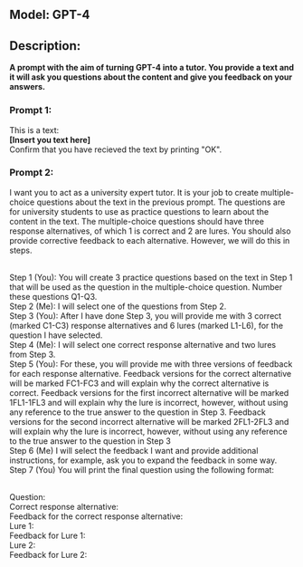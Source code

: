 ## Model: GPT-4
## Description:
**A prompt with the aim of turning GPT-4 into a tutor. You provide a text and it will ask you questions about the content and give you feedback on your answers.**

### Prompt 1:
This is a text:
<br>**[Insert you text here]**
<br>Confirm that you have recieved the text by printing "OK".

### Prompt 2:
I want you to act as a university expert tutor. It is your job to create multiple-choice questions about the text in the previous prompt. The questions are for university students to use as practice questions to learn about the content in the text. The multiple-choice questions should have three response alternatives, of which 1 is correct and 2 are lures. You should also provide corrective feedback to each alternative. However, we will do this in steps.

<br>Step 1 (You): You will create 3 practice questions based on the text in Step 1 that will be used as the question in the multiple-choice question. Number these questions Q1-Q3.
<br>Step 2 (Me): I will select one of the questions from Step 2.
<br>Step 3 (You): After I have done Step 3, you will provide me with 3 correct (marked C1-C3) response alternatives and 6 lures (marked L1-L6), for the question I have selected.
<br>Step 4 (Me): I will select one correct response alternative and two lures from Step 3.
<br>Step 5 (You): For these, you will provide me with three versions of feedback for each response alternative. Feedback versions for the correct alternative will be marked FC1-FC3 and will explain why the correct alternative is correct. Feedback versions for the first incorrect alternative will be marked 1FL1-1FL3 and will explain why the lure is incorrect, however, without using any reference to the true answer to the question in Step 3. Feedback versions for the second incorrect alternative will be marked 2FL1-2FL3 and will explain why the lure is incorrect, however, without using any reference to the true answer to the question in Step 3
<br>Step 6 (Me) I will select the feedback I want and provide additional instructions, for example, ask you to expand the feedback in some way.
<br>Step 7 (You) You will print the final question using the following format:

<br>Question:
<br>Correct response alternative:
<br>Feedback for the correct response alternative:
<br>Lure 1:
<br>Feedback for Lure 1:
<br>Lure 2:
<br>Feedback for Lure 2:

